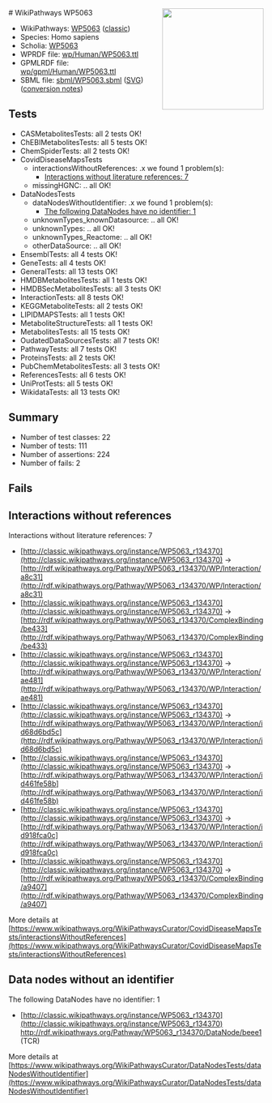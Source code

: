 <img style="float: right; width: 200px" src="https://upload.wikimedia.org/wikipedia/commons/thumb/8/83/Wplogo_with_text_500.png/640px-Wplogo_with_text_500.png" />
# WikiPathways WP5063

* WikiPathways: [WP5063](https://wikipathways.org/pathways/WP5063) ([classic](https://classic.wikipathways.org/instance/WP5063))
* Species: Homo sapiens
* Scholia: [WP5063](https://scholia.toolforge.org/wikipathways/WP5063)
* WPRDF file: [wp/Human/WP5063.ttl](../wp/Human/WP5063.ttl)
* GPMLRDF file: [wp/gpml/Human/WP5063.ttl](../wp/gpml/Human/WP5063.ttl)
* SBML file: [sbml/WP5063.sbml](../sbml/WP5063.sbml) ([SVG](../sbml/WP5063.svg)) ([conversion notes](../sbml/WP5063.txt))

## Tests
* CASMetabolitesTests: all 2 tests OK!
* ChEBIMetabolitesTests: all 5 tests OK!
* ChemSpiderTests: all 2 tests OK!
* CovidDiseaseMapsTests
    * interactionsWithoutReferences: .x we found 1 problem(s):
        * [Interactions without literature references: 7](#2e295935)
    * missingHGNC: .. all OK!
* DataNodesTests
    * dataNodesWithoutIdentifier: .x we found 1 problem(s):
        * [The following DataNodes have no identifier: 1](#d2d32fa0)
    * unknownTypes_knownDatasource: .. all OK!
    * unknownTypes: .. all OK!
    * unknownTypes_Reactome: .. all OK!
    * otherDataSource: .. all OK!
* EnsemblTests: all 4 tests OK!
* GeneTests: all 4 tests OK!
* GeneralTests: all 13 tests OK!
* HMDBMetabolitesTests: all 1 tests OK!
* HMDBSecMetabolitesTests: all 3 tests OK!
* InteractionTests: all 8 tests OK!
* KEGGMetaboliteTests: all 2 tests OK!
* LIPIDMAPSTests: all 1 tests OK!
* MetaboliteStructureTests: all 1 tests OK!
* MetabolitesTests: all 15 tests OK!
* OudatedDataSourcesTests: all 7 tests OK!
* PathwayTests: all 7 tests OK!
* ProteinsTests: all 2 tests OK!
* PubChemMetabolitesTests: all 3 tests OK!
* ReferencesTests: all 6 tests OK!
* UniProtTests: all 5 tests OK!
* WikidataTests: all 13 tests OK!


## Summary

* Number of test classes: 22
* Number of tests: 111
* Number of assertions: 224
* Number of fails: 2

## Fails

<a name="2e295935" />

## Interactions without references

Interactions without literature references: 7

* [http://classic.wikipathways.org/instance/WP5063_r134370](http://classic.wikipathways.org/instance/WP5063_r134370) -> [http://rdf.wikipathways.org/Pathway/WP5063_r134370/WP/Interaction/a8c31](http://rdf.wikipathways.org/Pathway/WP5063_r134370/WP/Interaction/a8c31)
* [http://classic.wikipathways.org/instance/WP5063_r134370](http://classic.wikipathways.org/instance/WP5063_r134370) -> [http://rdf.wikipathways.org/Pathway/WP5063_r134370/ComplexBinding/be433](http://rdf.wikipathways.org/Pathway/WP5063_r134370/ComplexBinding/be433)
* [http://classic.wikipathways.org/instance/WP5063_r134370](http://classic.wikipathways.org/instance/WP5063_r134370) -> [http://rdf.wikipathways.org/Pathway/WP5063_r134370/WP/Interaction/ae481](http://rdf.wikipathways.org/Pathway/WP5063_r134370/WP/Interaction/ae481)
* [http://classic.wikipathways.org/instance/WP5063_r134370](http://classic.wikipathways.org/instance/WP5063_r134370) -> [http://rdf.wikipathways.org/Pathway/WP5063_r134370/WP/Interaction/id68d6bd5c](http://rdf.wikipathways.org/Pathway/WP5063_r134370/WP/Interaction/id68d6bd5c)
* [http://classic.wikipathways.org/instance/WP5063_r134370](http://classic.wikipathways.org/instance/WP5063_r134370) -> [http://rdf.wikipathways.org/Pathway/WP5063_r134370/WP/Interaction/id461fe58b](http://rdf.wikipathways.org/Pathway/WP5063_r134370/WP/Interaction/id461fe58b)
* [http://classic.wikipathways.org/instance/WP5063_r134370](http://classic.wikipathways.org/instance/WP5063_r134370) -> [http://rdf.wikipathways.org/Pathway/WP5063_r134370/WP/Interaction/id918fca0c](http://rdf.wikipathways.org/Pathway/WP5063_r134370/WP/Interaction/id918fca0c)
* [http://classic.wikipathways.org/instance/WP5063_r134370](http://classic.wikipathways.org/instance/WP5063_r134370) -> [http://rdf.wikipathways.org/Pathway/WP5063_r134370/ComplexBinding/a9407](http://rdf.wikipathways.org/Pathway/WP5063_r134370/ComplexBinding/a9407)


More details at [https://www.wikipathways.org/WikiPathwaysCurator/CovidDiseaseMapsTests/interactionsWithoutReferences](https://www.wikipathways.org/WikiPathwaysCurator/CovidDiseaseMapsTests/interactionsWithoutReferences)

<a name="d2d32fa0" />

## Data nodes without an identifier

The following DataNodes have no identifier: 1

* [http://classic.wikipathways.org/instance/WP5063_r134370](http://classic.wikipathways.org/instance/WP5063_r134370) http://rdf.wikipathways.org/Pathway/WP5063_r134370/DataNode/beee1 (TCR)


More details at [https://www.wikipathways.org/WikiPathwaysCurator/DataNodesTests/dataNodesWithoutIdentifier](https://www.wikipathways.org/WikiPathwaysCurator/DataNodesTests/dataNodesWithoutIdentifier)

